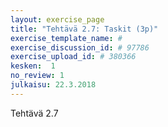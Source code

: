 ```yaml
---
layout: exercise_page
title: "Tehtävä 2.7: Taskit (3p)"
exercise_template_name: #
exercise_discussion_id: # 97786
exercise_upload_id: # 380366
kesken:  1
no_review: 1
julkaisu: 22.3.2018
---
```


Tehtävä 2.7
